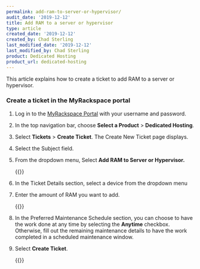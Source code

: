 ```yaml
---
permalink: add-ram-to-server-or-hypervisor/
audit_date: '2019-12-12'
title: Add RAM to a server or hypervisor
type: article
created_date: '2019-12-12'
created_by: Chad Sterling
last_modified_date: '2019-12-12'
last_modified_by: Chad Sterling
product: Dedicated Hosting
product_url: dedicated-hosting
---
```


This article explains how to create a ticket to add RAM to a server or hypervisor. 

### Create a ticket in the MyRackspace portal

1. Log in to the [MyRackspace Portal](https://login.rackspace.com/login) with your username and
   password.

2. In the top navigation bar, choose **Select a Product** > **Dedicated Hosting**.

3. Select **Tickets** > **Create Ticket**. The Create New Ticket page displays. 

4. Select the Subject field.

5. From the dropdown menu, Select **Add RAM to Server or Hypervisor.**

   {{<image src="addram1.png" alt="" title="">}}

6. In the Ticket Details section, select a device from the dropdown menu 

7. Enter the amount of RAM you want to add. 

   {{<image src="addram2.png" alt="" title="">}}

8. In the Preferred Maintenance Schedule section, you can choose to have the work done at any time by
   selecting the **Anytime** checkbox.  Otherwise, fill out the remaining maintenance details to
   have the work completed in a scheduled maintenance window. 

9. Select **Create Ticket**.

   {{<image src="addram3.png" alt="" title="">}}
